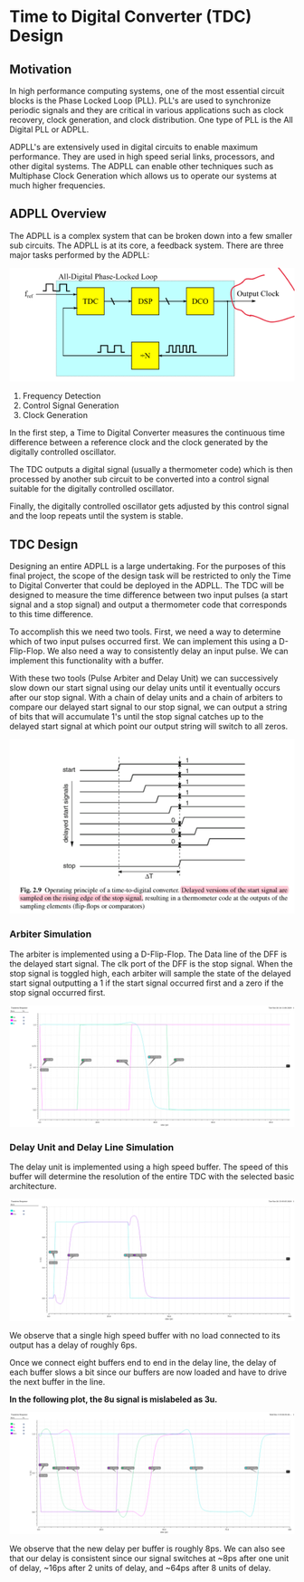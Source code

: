 # Time to Digital Converter (TDC) Design

## Motivation

In high performance computing systems, one of the most essential circuit blocks is the Phase Locked Loop (PLL). PLL's are used to synchronize periodic signals and they are critical in various applications such as clock recovery, clock generation, and clock distribution. One type of PLL is the All Digital PLL or ADPLL.

ADPLL's are extensively used in digital circuits to enable maximum performance. They are used in high speed serial links, processors, and other digital systems. The ADPLL can enable other techniques such as Multiphase Clock Generation which allows us to operate our systems at much higher frequencies. 

## ADPLL Overview

The ADPLL is a complex system that can be broken down into a few smaller sub circuits. The ADPLL is at its core, a feedback system. There are three major tasks performed by the ADPLL:

![ADPLL Block Diagram](./imgs/ADPLL_diagram.png)

1. Frequency Detection
2. Control Signal Generation
3. Clock Generation

In the first step, a Time to Digital Converter measures the continuous time difference between a reference clock and the clock generated by the digitally controlled oscillator.

The TDC outputs a digital signal (usually a thermometer code) which is then processed by another sub circuit to be converted into a control signal suitable for the digitally controlled oscillator.

Finally, the digitally controlled oscillator gets adjusted by this control signal and the loop repeats until the system is stable.


## TDC Design

Designing an entire ADPLL is a large undertaking. For the purposes of this final project, the scope of the design task will be restricted to only the Time to Digital Converter that could be deployed in the ADPLL. The TDC will be designed to measure the time difference between two input pulses (a start signal and a stop signal) and output a thermometer code that corresponds to this time difference.

To accomplish this we need two tools. First, we need a way to determine which of two input pulses occurred first. We can implement this using a D-Flip-Flop. We also need a way to consistently delay an input pulse. We can implement this functionality with a buffer.

With these two tools (Pulse Arbiter and Delay Unit) we can successively slow down our start signal using our delay units until it eventually occurs after our stop signal. With a chain of delay units and a chain of arbiters to compare our delayed start signal to our stop signal, we can output a string of bits that will accumulate 1's until the stop signal catches up to the delayed start signal at which point our output string will switch to all zeros.

![Thermometer Code Visual](./imgs/thermometer_code_visual.png)

### Arbiter Simulation

The arbiter is implemented using a D-Flip-Flop. The Data line of the DFF is the delayed start signal. The clk port of the DFF is the stop signal. When the stop signal is toggled high, each arbiter will sample the state of the delayed start signal outputting a 1 if the start signal occurred first and a zero if the stop signal occurred first.

![Arbiter Simulation](./BASIC_TDC/Arbiter_Simulation.png)

### Delay Unit and Delay Line Simulation

The delay unit is implemented using a high speed buffer. The speed of this buffer will determine the resolution of the entire TDC with the selected basic architecture.

![Delay Unit Simulation](./BASIC_TDC/Single_Buffer_Delay.png)

We observe that a single high speed buffer with no load connected to its output has a delay of roughly 6ps.

Once we connect eight buffers end to end in the delay line, the delay of each buffer slows a bit since our buffers are now loaded and have to drive the next buffer in the line.

**In the following plot, the 8u signal is mislabeled as 3u.**

![Delay Line Simulation](./BASIC_TDC/DelayLine.png)

We observe that the new delay per buffer is roughly 8ps. We can also see that our delay is consistent since our signal switches at ~8ps after one unit of delay, ~16ps after 2 units of delay, and \~64ps after 8 units of delay.




